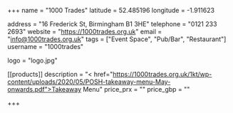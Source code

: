 +++
name = "1000 Trades"
latitude = 52.485196
longitude = -1.911623

address = "16 Frederick St, Birmingham B1 3HE"
telephone = "0121 233 2693"
website = "https://1000trades.org.uk"
email = "info@1000trades.org.uk"
tags = ["Event Space", "Pub/Bar", "Restaurant"]
username = "1000trades"

logo = "logo.jpg"

[[products]] 
description = "< href="https://1000trades.org.uk/1kt/wp-content/uploads/2020/05/POSH-takeaway-menu-May-onwards.pdf">Takeaway Menu</a>"
price_prx = ""
price_gbp = ""

+++

